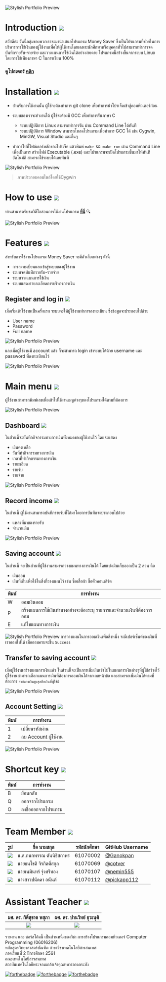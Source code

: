 ![Stylish Portfolio Preview](https://github.com/cotver/money-saver_compro/blob/master/img/head.png?raw=true)

#  Introduction ![](img/introo.png)
สวัสดีค่ะ วันนี้กลุ่มของพวกเราจะมานำเสนอโปรแกรม Money Saver ซึ่งเป็นโปรแกรมที่ช่วยในการบริหารการใช้เงินของผู้ใช้งานเพื่อให้ผู้ใช้งานโดยเฉพาะนักศึกษาหรือบุคคลทั่วไปสามารถทำการจดบันทึกรายรับ-รายจ่าย และวางแผนการใช้เงินได้อย่างง่ายดาย โปรแกรมนี้สร้างขื้นจากระบบ Linux โดยการใช้เพียงภาษา C ในการเขียน 100%

### ดูโปสเตอร์ **[คลิก](https://github.com/cotver/money-saver_compro/blob/master/img/Poster.pdf)**
#  Installation ![](img/installlll.png)
* สำหรับการใช้งานนั้น ผู้ใช้จะต้องทำการ git clone เพื่อทำการนำโปรเจ็คเข้าสู่คอมพิวเตอร์ก่อน

* ระบบของเราจะทำงานได้ ผู้ใช้จะต้องมี GCC เพื่อทำการรันภาษา C
   * ระบบปฏิบัติการ Linux สามารถทำการรัน ผ่าน Command Line ได้ทันที
   * ระบบปฏิบัติการ Window สามารถโหลดโปรแกรมเพื่อทำการ GCC ได้ เช่น Cygwin, MinGW, Visual Studio และอื่นๆ

* ทำการไปที่โฟล์เดอร์หลักของโปรเจ็ค แล้วพิมพ์ `make && make run` ผ่าน Command Line เพื่อเป็นการ สร้างไฟล์ Executable (.exe) และโปรแกรมจะเปิดโปรแกรมขื้นมาให้ทันทีอัตโนมัติ สามารถใช้ระบบได้เลยทันที

![Stylish Portfolio Preview](https://github.com/cotver/money-saver_compro/blob/master/img/run.png)
> ภาพประกอบคอมไพล์โดยใช้Cygwin

# How to use ![](img/how.png)
ท่านสามารถรับชมวิดีโอสอนการใช้งานโปรแกรม **[ที่นี่](https://www.youtube.com/watch?v=NtKG8CkagG8)** 	:mag:


![Stylish Portfolio Preview](https://github.com/cotver/money-saver_compro/blob/master/img/pro.png)

# Features ![](img/featuree.png)
สำหรับการใช้งานโปรแกรม Money Saver จะมีตัวเลือกต่างๆ ดังนี้
* การลงทะเบียนและเข้าสู่ระบบของผู้ใช้งาน
* ระบบจดบันทึกรายรับ-รายจ่าย
* ระบบวางแผนการใช้เงิน
* ระบบแสดงรายละเอียดการบริหารการเงิน

## Register and log in ![](img/loginnn.png)
เมื่อเริ่มเข้าใช้งานเป็นครั้งแรก ระบบจะให้ผู้ใช้งานทำการลงทะเบียน ซึ่งข้อมูลจะประกอบไปด้วย
 * User name
 * Password
 * Full name
 
 
![Stylish Portfolio Preview](https://github.com/cotver/money-saver_compro/blob/master/img/regis.gif)


และเมื่อผู้ใช้งานมี account แล้ว ก็จะสามารถ login เข้าระบบได้ด้วย username และ password ที่ลงทะเบียนไว้

![Stylish Portfolio Preview](https://github.com/cotver/money-saver_compro/blob/master/img/login.gif)


# Main menu ![](img/Help.png)
ผู้ใช้งานสามารถพิมพ์เลขเพื่อเข้าไปใช้งานเมนูต่างๆของโปรแกรมได้ตามที่ต้องการ

![Stylish Portfolio Preview](https://github.com/cotver/money-saver_compro/blob/master/img/menu.png)



## Dashboard ![](img/Help.png)

ในส่วนนี้จะบันทึกกิจกรรมทางการเงินทั้งหมดของผู้ใช้งานไว้ โดยจะแสดง

* เงินคงเหลือ
* วันที่ทำกิจกรรมทางการเงิน
* เวลาที่ทำกิจกรรมทางการเงิน
* รายะเอียด
* รายรับ
* รายจ่าย

![Stylish Portfolio Preview](https://github.com/cotver/money-saver_compro/blob/master/img/record.png)

##  Record income ![](img/Help.png)
ในส่วนนี้ ผู้ใช้งานสามารถบันทึกรายรับที่ได้มาโดยการบันทึกจะประกอบไปด้วย
* แหล่งที่มาของรายรับ
* จำนวนเงิน

![Stylish Portfolio Preview](https://github.com/cotver/money-saver_compro/blob/master/img/new.gif)


##  Saving account ![](img/Help.png)
ในส่วนนี้ จะเป็นส่วนที่ผู้ใช้งานสามารถวางแผนทางการเงินได้ โดยแบ่งเงินเก็บออกเป็น 2 ส่วน คือ
* เงินออม
* เงินที่เก็บเพื่อใช้ในสิ่งที่วางแผนไว้ เช่น ซื้อเสื้อผ้า ซื้อตั๋วคอนเสิร์ต

| พิมพ์ | การทำงาน |
| ---| -----|
| W | ออมเงินออม |
| P | สร้างแผนการใช้เงินทำบางอย่างจะต้องระบุ รายการและจำนวนเงินที่ต้องการออม |
| E | แก้ไขแผนทางการเงิน |

![Stylish Portfolio Preview](https://github.com/cotver/money-saver_compro/blob/master/img/plan.png)
การวางแผนในการออมเงินเพื่อสิ่งหนึ่ง จะมีเปอร์เซ็นต์ของเงินที่เราออมไปได้ เมื่อออมครบจะขึ้น `Success`


##  Transfer to saving account ![](img/Help.png)
เมื่อผู้ใช้งานสร้างแผนการเงินแล้ว ในส่วนนี้จะเป็นการเพิ่มเงินเข้าไปในแผนการเงินต่างๆที่ผู้ใช้สร้างไว้<br>
ผู้ใช้งานสามารถเลือกแผนการเงินที่ต้องการออมเงินได้จากเลขหน้าข้อ และสามารถเพิ่มเงินได้ตามที่ต้องการ `จำกัดวงเงินสูงสุดคือเงินที่ผู้ใช้มี`

![Stylish Portfolio Preview](https://github.com/cotver/money-saver_compro/blob/master/img/deposit.png)

##  Account Setting ![](img/Help.png)

| พิมพ์ | การทำงาน |
| ---| -----|
| 1 | เปลี่ยนรหัสผ่าน |
| 2 | ลบ Account ผู้ใช้งาน |

![Stylish Portfolio Preview](https://github.com/cotver/money-saver_compro/blob/master/img/account.png)

#  Shortcut key ![](img/Help.png)
| พิมพ์ | การทำงาน |
| --| -----|
| B | ย้อนกลับ |
| Q | ออกจากโปรแกรม |
| O | ลงชื่อออกจากโปรแกรม |


#  Team Member ![](img/teamm.png)
| รูป| ชื่อ นามสกุล | รหัสนักศึกษา | GitHub Username |
| --| -----| -----| -----|
| ![](https://github.com/cotver/money-saver_compro/blob/master/img/gloy.jpg) | น.ส.กนกพรรณ ตันนิธิสถาพร | 61070002 |[@Ganokpan](https://github.com/Ganokpan)
| ![](https://github.com/cotver/money-saver_compro/blob/master/img/boy.jpg) | นายธนโชติ จิรกิตติ์สกุล | 61070069 |[@cotver](https://github.com/cotver)
| ![](https://github.com/cotver/money-saver_compro/blob/master/img/517.jpg) | นายเนมินทร์ รุ่งศรีทอง | 61070107 |[@nemin555](https://github.com/nemin555)
| ![](https://github.com/cotver/money-saver_compro/blob/master/img/ploy.jpg) | นางสาวปนัดดา อนันต์ | 61070112 |[@pickapp112](https://github.com/pickapp112)


#  Assistant Teacher ![](img/teacherr.png)
|ผศ. ดร. กิติ์สุชาต พสุภา|ผศ. ดร. ปานวิทย์ ธุวะนุติ|
|:-:|:-:|
|![](img/Aj.%20Oong.png)|![](https://github.com/cotver/money-saver_compro/blob/master/img/Aj.panwit.jpg)|

รายงาน และ ซอร์สโค้ดนี้ เป็นส่วนหนึ่งของวิชา การสร้างโปรแกรมคอมพิวเตอร์ Computer Programming (06016206)<br>
หลักสูตรวิทยาศาสตร์บัณฑิต สาขาวิชาเทคโนโลยีสารสนเทศ<br>
ภาคเรียนที่ 2 ปีการศึกษา 2561<br>
คณะเทคโนโลยีสารสนเทศ<br>
สถาบันเทคโนโลยีพระจอมเกล้าเจ้าคุณทหารลาดกระบัง<br>


[![forthebadge](https://forthebadge.com/images/badges/makes-people-smile.svg)](https://forthebadge.com)
[![forthebadge](https://forthebadge.com/images/badges/made-with-c.svg)](https://forthebadge.com)
[![forthebadge](https://forthebadge.com/images/badges/made-with-c-plus-plus.svg)](https://forthebadge.com)
